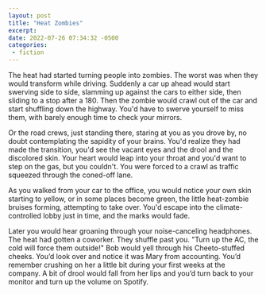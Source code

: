 ```yaml
---
layout: post
title: "Heat Zombies"
excerpt: 
date: 2022-07-26 07:34:32 -0500
categories: 
 - fiction
---
```


The heat had started turning people into zombies. The worst was when they would transform while driving. Suddenly a car up ahead would start swerving side to side, slamming up against the cars to either side, then sliding to a stop after a 180. Then the zombie would crawl out of the car and start shuffling down the highway. You'd have to swerve yourself to miss them, with barely enough time to check your mirrors.

Or the road crews, just standing there, staring at you as you drove by, no doubt contemplating the sapidity of your brains. You'd realize they had made the transition, you'd see the vacant eyes and the drool and the discolored skin. Your heart would leap into your throat and you'd want to step on the gas, but you couldn't. You were forced to a crawl as traffic squeezed through the coned-off lane.

As you walked from your car to the office, you would notice your own skin starting to yellow, or in some places become green, the little heat-zombie bruises forming, attempting to take over. You'd escape into the climate-controlled lobby just in time, and the marks would fade.

Later you would hear groaning through your noise-canceling headphones. The heat had gotten a coworker. They shuffle past you. "Turn up the AC, the cold will force them outside!" Bob would yell through his Cheeto-stuffed cheeks. You’d look over and notice it was Mary from accounting. You’d remember crushing on her a little bit during your first weeks at the company. A bit of drool would fall from her lips and you’d turn back to your monitor and turn up the volume on Spotify.
